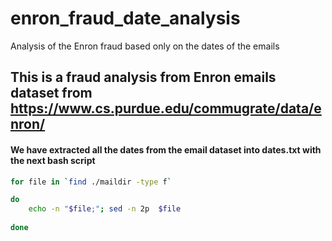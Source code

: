 # enron_fraud_date_analysis
Analysis of the Enron fraud based only on the dates of the emails

## This is a fraud analysis from Enron emails dataset from https://www.cs.purdue.edu/commugrate/data/enron/

#### We have extracted all the dates from the email dataset into dates.txt with the next bash script
```bash
for file in `find ./maildir -type f` 

do
	echo -n "$file;"; sed -n 2p  $file 
	
done
```

